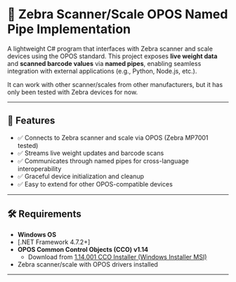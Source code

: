 # 🧭 Zebra Scanner/Scale OPOS Named Pipe Implementation

A lightweight C# program that interfaces with Zebra scanner and scale devices using the OPOS standard. This project exposes **live weight data** and **scanned barcode values** via **named pipes**, enabling seamless integration with external applications (e.g., Python, Node.js, etc.).

It can work with other scanner/scales from other manufacturers, but it has only been tested with Zebra devices for now.

---

## 🚀 Features

- ✅ Connects to Zebra scanner and scale via OPOS (Zebra MP7001 tested)
- ✅ Streams live weight updates and barcode scans
- ✅ Communicates through named pipes for cross-language interoperability
- ✅ Graceful device initialization and cleanup
- ✅ Easy to extend for other OPOS-compatible devices

---

## 🛠 Requirements

- **Windows OS**
- [.NET Framework 4.7.2+]
- **OPOS Common Control Objects (CCO) v1.14**
  - Download from [1.14.001 CCO Installer (Windows Installer MSI)](http://monroecs.com/oposccos_current.htm)
- Zebra scanner/scale with OPOS drivers installed
---
